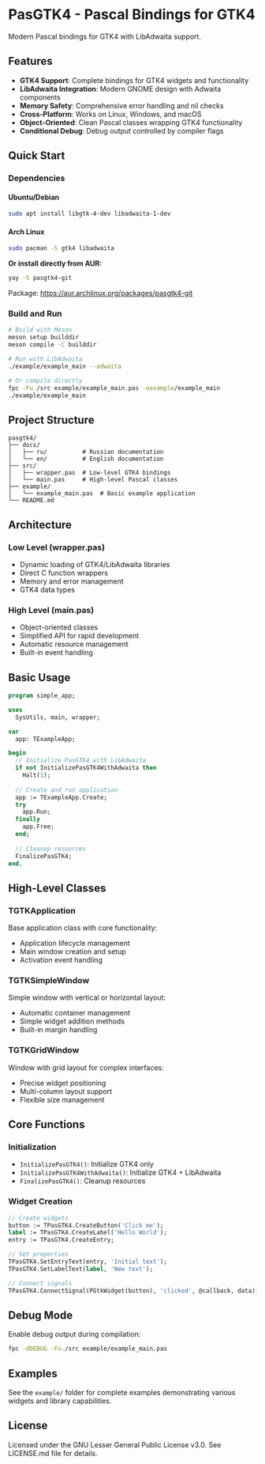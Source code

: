 # PasGTK4 - Pascal Bindings for GTK4

Modern Pascal bindings for GTK4 with LibAdwaita support.

## Features

- **GTK4 Support**: Complete bindings for GTK4 widgets and functionality
- **LibAdwaita Integration**: Modern GNOME design with Adwaita components
- **Memory Safety**: Comprehensive error handling and nil checks
- **Cross-Platform**: Works on Linux, Windows, and macOS
- **Object-Oriented**: Clean Pascal classes wrapping GTK4 functionality
- **Conditional Debug**: Debug output controlled by compiler flags

## Quick Start

### Dependencies

#### Ubuntu/Debian
```bash
sudo apt install libgtk-4-dev libadwaita-1-dev
```

#### Arch Linux
```bash
sudo pacman -S gtk4 libadwaita
```

**Or install directly from AUR:**
```bash
yay -S pasgtk4-git
```
Package: https://aur.archlinux.org/packages/pasgtk4-git

### Build and Run

```bash
# Build with Meson
meson setup builddir
meson compile -C builddir

# Run with LibAdwaita
./example/example_main --adwaita

# Or compile directly
fpc -Fu./src example/example_main.pas -oexample/example_main
./example/example_main
```

## Project Structure

```
pasgtk4/
├── docs/
│   ├── ru/          # Russian documentation
│   └── en/          # English documentation
├── src/
│   ├── wrapper.pas  # Low-level GTK4 bindings
│   └── main.pas     # High-level Pascal classes
├── example/
│   └── example_main.pas  # Basic example application
└── README.md
```

## Architecture

### Low Level (wrapper.pas)
- Dynamic loading of GTK4/LibAdwaita libraries
- Direct C function wrappers
- Memory and error management
- GTK4 data types

### High Level (main.pas)
- Object-oriented classes
- Simplified API for rapid development
- Automatic resource management
- Built-in event handling

## Basic Usage

```pascal
program simple_app;

uses
  SysUtils, main, wrapper;

var
  app: TExampleApp;

begin
  // Initialize PasGTK4 with LibAdwaita
  if not InitializePasGTK4WithAdwaita then
    Halt(1);
  
  // Create and run application
  app := TExampleApp.Create;
  try
    app.Run;
  finally
    app.Free;
  end;
  
  // Cleanup resources
  FinalizePasGTK4;
end.
```

## High-Level Classes

### TGTKApplication
Base application class with core functionality:
- Application lifecycle management
- Main window creation and setup
- Activation event handling

### TGTKSimpleWindow
Simple window with vertical or horizontal layout:
- Automatic container management
- Simple widget addition methods
- Built-in margin handling

### TGTKGridWindow
Window with grid layout for complex interfaces:
- Precise widget positioning
- Multi-column layout support
- Flexible size management

## Core Functions

### Initialization
- `InitializePasGTK4()`: Initialize GTK4 only
- `InitializePasGTK4WithAdwaita()`: Initialize GTK4 + LibAdwaita
- `FinalizePasGTK4()`: Cleanup resources

### Widget Creation
```pascal
// Create widgets
button := TPasGTK4.CreateButton('Click me');
label := TPasGTK4.CreateLabel('Hello World');
entry := TPasGTK4.CreateEntry;

// Set properties
TPasGTK4.SetEntryText(entry, 'Initial text');
TPasGTK4.SetLabelText(label, 'New text');

// Connect signals
TPasGTK4.ConnectSignal(PGtkWidget(button), 'clicked', @callback, data);
```

## Debug Mode

Enable debug output during compilation:
```bash
fpc -dDEBUG -Fu./src example/example_main.pas
```

## Examples

See the `example/` folder for complete examples demonstrating various widgets and library capabilities.

## License

Licensed under the GNU Lesser General Public License v3.0. See LICENSE.md file for details.